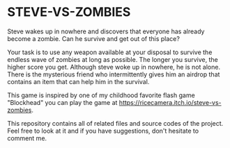 # STEVE-VS-ZOMBIES

Steve wakes up in nowhere and discovers that everyone has already become a zombie. Can he survive and get out of this place?

Your task is to use any weapon available at your disposal to survive the endless wave of zombies at long as possible. The longer you survive, the higher score you get. Although steve woke up in nowhere, he is not alone. There is the mysterious friend who intermittently gives him an airdrop that contains an item that can help him in the survival.

This game is inspired by one of my childhood favorite flash game "Blockhead" you can play the game at https://ricecamera.itch.io/steve-vs-zombies. 

This repository contains all of related files and source codes of the project. Feel free to look at it and if you have suggestions, don't hesitate to comment me.
